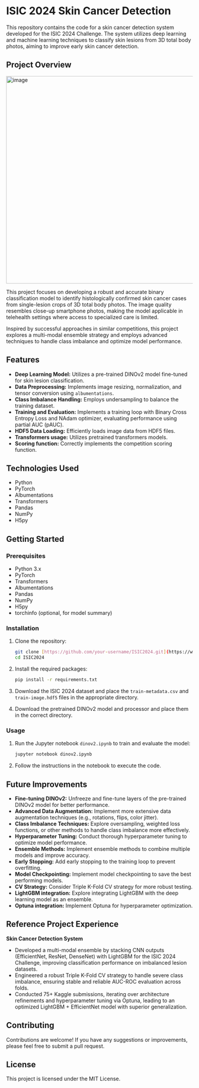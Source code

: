 # ISIC 2024 Skin Cancer Detection

This repository contains the code for a skin cancer detection system developed for the ISIC 2024 Challenge. The system utilizes deep learning and machine learning techniques to classify skin lesions from 3D total body photos, aiming to improve early skin cancer detection.

## Project Overview

<img width="560" alt="image" src="https://github.com/user-attachments/assets/e9b65ad2-db5a-4f88-ac4d-6a75d0998eda" />

This project focuses on developing a robust and accurate binary classification model to identify histologically confirmed skin cancer cases from single-lesion crops of 3D total body photos. The image quality resembles close-up smartphone photos, making the model applicable in telehealth settings where access to specialized care is limited.

Inspired by successful approaches in similar competitions, this project explores a multi-modal ensemble strategy and employs advanced techniques to handle class imbalance and optimize model performance.

## Features

* **Deep Learning Model:** Utilizes a pre-trained DINOv2 model fine-tuned for skin lesion classification.
* **Data Preprocessing:** Implements image resizing, normalization, and tensor conversion using `albumentations`.
* **Class Imbalance Handling:** Employs undersampling to balance the training dataset.
* **Training and Evaluation:** Implements a training loop with Binary Cross Entropy Loss and NAdam optimizer, evaluating performance using partial AUC (pAUC).
* **HDF5 Data Loading:** Efficiently loads image data from HDF5 files.
* **Transformers usage:** Utilizes pretrained transformers models.
* **Scoring function:** Correctly implements the competition scoring function.

## Technologies Used

* Python
* PyTorch
* Albumentations
* Transformers
* Pandas
* NumPy
* H5py

## Getting Started

### Prerequisites

* Python 3.x
* PyTorch
* Transformers
* Albumentations
* Pandas
* NumPy
* H5py
* torchinfo (optional, for model summary)

### Installation

1.  Clone the repository:

    ```bash
    git clone [https://github.com/your-username/ISIC2024.git](https://www.google.com/search?q=https://github.com/your-username/ISIC2024.git)
    cd ISIC2024
    ```

2.  Install the required packages:

    ```bash
    pip install -r requirements.txt
    ```

3.  Download the ISIC 2024 dataset and place the `train-metadata.csv` and `train-image.hdf5` files in the appropriate directory.
4. Download the pretrained DINOv2 model and processor and place them in the correct directory.

### Usage

1.  Run the Jupyter notebook `dinov2.ipynb` to train and evaluate the model:

    ```bash
    jupyter notebook dinov2.ipynb
    ```

2.  Follow the instructions in the notebook to execute the code.

## Future Improvements

* **Fine-tuning DINOv2:** Unfreeze and fine-tune layers of the pre-trained DINOv2 model for better performance.
* **Advanced Data Augmentation:** Implement more extensive data augmentation techniques (e.g., rotations, flips, color jitter).
* **Class Imbalance Techniques:** Explore oversampling, weighted loss functions, or other methods to handle class imbalance more effectively.
* **Hyperparameter Tuning:** Conduct thorough hyperparameter tuning to optimize model performance.
* **Ensemble Methods:** Implement ensemble methods to combine multiple models and improve accuracy.
* **Early Stopping:** Add early stopping to the training loop to prevent overfitting.
* **Model Checkpointing:** Implement model checkpointing to save the best performing models.
* **CV Strategy:** Consider Triple K-Fold CV strategy for more robust testing.
* **LightGBM integration:** Explore integrating LightGBM with the deep learning model as an ensemble.
* **Optuna integration:** Implement Optuna for hyperparameter optimization.

## Reference Project Experience

**Skin Cancer Detection System**

* Developed a multi-modal ensemble by stacking CNN outputs (EfficientNet, ResNet, DenseNet) with LightGBM for the ISIC 2024 Challenge, improving classification performance on imbalanced lesion datasets.
* Engineered a robust Triple K-Fold CV strategy to handle severe class imbalance, ensuring stable and reliable AUC-ROC evaluation across folds.
* Conducted 75+ Kaggle submissions, iterating over architecture refinements and hyperparameter tuning via Optuna, leading to an optimized LightGBM + EfficientNet model with superior generalization.

## Contributing

Contributions are welcome! If you have any suggestions or improvements, please feel free to submit a pull request.

## License

This project is licensed under the MIT License.

